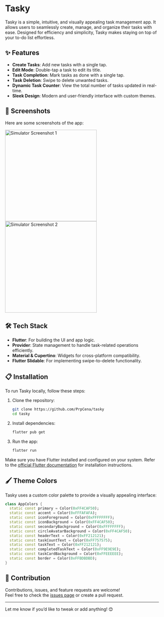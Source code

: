 # Tasky

Tasky is a simple, intuitive, and visually appealing task management app. It allows users to seamlessly create, manage, and organize their tasks with ease. Designed for efficiency and simplicity, Tasky makes staying on top of your to-do list effortless.

## ✨ Features

- **Create Tasks**: Add new tasks with a single tap.
- **Edit Mode**: Double-tap a task to edit its title.
- **Task Completion**: Mark tasks as done with a single tap.
- **Task Deletion**: Swipe to delete unwanted tasks.
- **Dynamic Task Counter**: View the total number of tasks updated in real-time.
- **Sleek Design**: Modern and user-friendly interface with custom themes.

## 🚀 Screenshots

Here are some screenshots of the app:

<img src="https://github.com/user-attachments/assets/dd8ccb92-77d4-43aa-b0b4-8a0a9336e066" alt="Simulator Screenshot 1" width="300">

<img src="https://github.com/user-attachments/assets/c2ef0e9a-747d-48c8-874b-3f6bbd63638d" alt="Simulator Screenshot 2" width="300">

## 🛠 Tech Stack

- **Flutter**: For building the UI and app logic.
- **Provider**: State management to handle task-related operations efficiently.
- **Material & Cupertino**: Widgets for cross-platform compatibility.
- **Flutter Slidable**: For implementing swipe-to-delete functionality.

## 📋 Installation

To run Tasky locally, follow these steps:

1. Clone the repository:
   ```bash
   git clone https://github.com/PrpCena/tasky
   cd tasky
   ```

2. Install dependencies:
   ```bash
   flutter pub get
   ```

3. Run the app:
   ```bash
   flutter run
   ```

Make sure you have Flutter installed and configured on your system. Refer to the [official Flutter documentation](https://flutter.dev/docs/get-started/install) for installation instructions.

## 🖌 Theme Colors

Tasky uses a custom color palette to provide a visually appealing interface:

```dart
class AppColors {
  static const primary = Color(0xFF4CAF50);
  static const accent = Color(0xFFFAFAFA);
  static const iconForeground = Color(0xFFFFFFFF);
  static const iconBackground = Color(0xFF4CAF50);
  static const secondaryBackground = Color(0xFFFFFFFF);
  static const circleAvatarBackground = Color(0xFF4CAF50);
  static const headerText = Color(0xFF212121);
  static const taskCountText = Color(0xFF757575);
  static const taskText = Color(0xFF212121);
  static const completedTaskText = Color(0xFF9E9E9E);
  static const taskCardBackground = Color(0xFFEEEEEE);
  static const border = Color(0xFFBDBDBD);
}
```


## 🤝 Contribution

Contributions, issues, and feature requests are welcome!  
Feel free to check the [issues page](https://github.com/PrpCena/tasky) or create a pull request.

---

Let me know if you’d like to tweak or add anything! 😊
